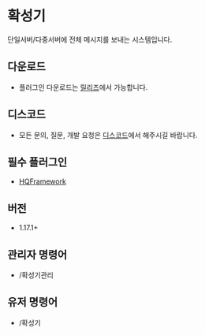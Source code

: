 # 확성기
단일서버/다중서버에 전체 메시지를 보내는 시스템입니다.

## 다운로드
* 플러그인 다운로드는 [릴리즈](https://github.com/HQService/HQLoudSpeaker/releases)에서 가능합니다.

## 디스코드
* 모든 문의, 질문, 개발 요청은 [디스코드](https://discord.gg/hUkaca9ZQu)에서 해주시길 바랍니다.

## 필수 플러그인
* [HQFramework](https://github.com/HQService/HQFramework)

## 버전
* 1.17.1+

## 관리자 명령어
* /확성기관리

## 유저 명령어
* /확성기